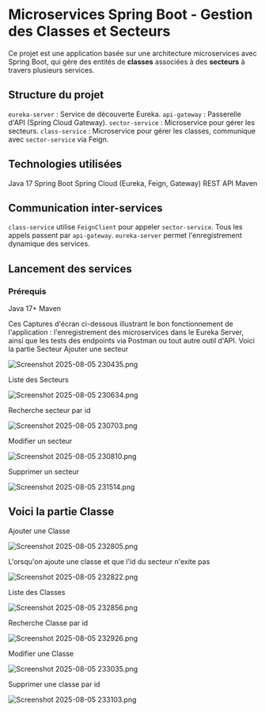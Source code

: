 # Microservices Spring Boot - Gestion des Classes et Secteurs

Ce projet est une application basée sur une architecture microservices avec Spring Boot, 
qui gère des entités de **classes** associées à des **secteurs** à travers plusieurs services.

##  Structure du projet

`eureka-server` : Service de découverte Eureka.
`api-gateway` : Passerelle d'API (Spring Cloud Gateway).
`sector-service` : Microservice pour gérer les secteurs.
`class-service` : Microservice pour gérer les classes, communique avec `sector-service` via Feign.

##  Technologies utilisées

Java 17
Spring Boot
Spring Cloud (Eureka, Feign, Gateway)
REST API
Maven

##  Communication inter-services

`class-service` utilise `FeignClient` pour appeler `sector-service`.
Tous les appels passent par `api-gateway`.
`eureka-server` permet l'enregistrement dynamique des services.

##  Lancement des services

### Prérequis
Java 17+
Maven

Ces  Captures d'écran ci-dessous illustrant le bon fonctionnement de l'application : l'enregistrement des microservices dans le Eureka Server, ainsi que les tests des endpoints via Postman ou tout autre outil d'API.
Voici la partie Secteur
Ajouter une secteur

![Screenshot 2025-08-05 230435.png](Screenshot%202025-08-05%20230435.png)

Liste des Secteurs

![Screenshot 2025-08-05 230634.png](Screenshot%202025-08-05%20230634.png)

Recherche secteur par id

![Screenshot 2025-08-05 230703.png](Screenshot%202025-08-05%20230703.png)

Modifier un secteur

![Screenshot 2025-08-05 230810.png](Screenshot%202025-08-05%20230810.png)

Supprimer un secteur

![Screenshot 2025-08-05 231514.png](Screenshot%202025-08-05%20231514.png)

## Voici la partie Classe

Ajouter une Classe

![Screenshot 2025-08-05 232805.png](../../../../../Pictures/Screenshots/Screenshot%202025-08-05%20232805.png)

L'orsqu'on ajoute une classe et que l'id du secteur n'exite pas

![Screenshot 2025-08-05 232822.png](Screenshot%202025-08-05%20232822.png)

Liste des Classes

![Screenshot 2025-08-05 232856.png](Screenshot%202025-08-05%20232856.png)

Recherche Classe par id

![Screenshot 2025-08-05 232926.png](Screenshot%202025-08-05%20232926.png)

Modifier une Classe 

![Screenshot 2025-08-05 233035.png](Screenshot%202025-08-05%20233035.png)

Supprimer une classe par id

![Screenshot 2025-08-05 233103.png](Screenshot%202025-08-05%20233103.png)


